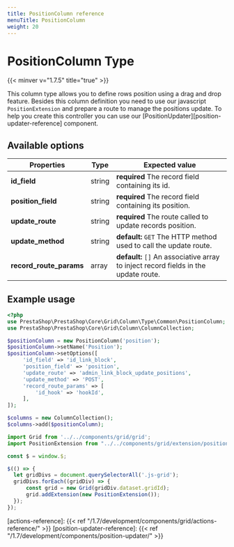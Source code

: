 ```yaml
---
title: PositionColumn reference
menuTitle: PositionColumn
weight: 20
---
```


# PositionColumn Type
{{< minver v="1.7.5" title="true" >}}

This column type allows you to define rows position using a drag and drop feature. Besides this column definition
you need to use our javascript `PositionExtension` and prepare a route to manage the positions update. To help you create
this controller you can use our [PositionUpdater][position-updater-reference] component.

## Available options

| Properties   | Type   | Expected value                                                                                |
| ------------ | ------ | --------------------------------------------------------------------------------------------- |
| **id_field** | string | **required** The record field containing its id.                                              |
| **position_field** | string | **required** The record field containing its position.                                  |
| **update_route** | string | **required** The route called to update records position.                                 |
| **update_method** | string | **default:** `GET` The HTTP method used to call the update route.                        |
| **record_route_params** | array | **default:** `[]` An associative array to inject record fields in the update route. |

## Example usage

```php
<?php
use PrestaShop\PrestaShop\Core\Grid\Column\Type\Common\PositionColumn;
use PrestaShop\PrestaShop\Core\Grid\Column\ColumnCollection;

$positionColumn = new PositionColumn('position');
$positionColumn->setName('Position');
$positionColumn->setOptions([
     'id_field' => 'id_link_block',
     'position_field' => 'position',
     'update_route' => 'admin_link_block_update_positions',
     'update_method' => 'POST',
     'record_route_params' => [
         'id_hook' => 'hookId',
     ],
]);

$columns = new ColumnCollection();
$columns->add($positionColumn);
```

```js
import Grid from '../../components/grid/grid';
import PositionExtension from "../../components/grid/extension/position-extension";

const $ = window.$;

$(() => {
  let gridDivs = document.querySelectorAll('.js-grid');
  gridDivs.forEach((gridDiv) => {
      const grid = new Grid(gridDiv.dataset.gridId);
      grid.addExtension(new PositionExtension());
  });
});
```

[actions-reference]: {{< ref "/1.7/development/components/grid/actions-reference/" >}}
[position-updater-reference]: {{< ref "/1.7/development/components/position-updater/" >}}
